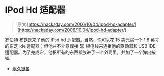 # IPod Hd 适配器

> 原文:[https://hackaday.com/2006/10/04/ipod-hd-adapter/](https://hackaday.com/2006/10/04/ipod-hd-adapter/)

罗伯特·布朗送来了他的 iPod hd 适配器。当然，你可以花 15 美元买一个 1.8 英寸的东芝 ide 适配器；但他并不介意焊接 50 根电线来连接他的驱动器和 USB IDE 适配器。为了完成它，他把所有的东西都放进了一个外壳里，并加了一个弹出按钮。

*   [永久链接](http://forums.bit-tech.net/showthread.php?s=45636ce885aa0a87302b463f8abb1a69&t=120964&page=2&pp=20)